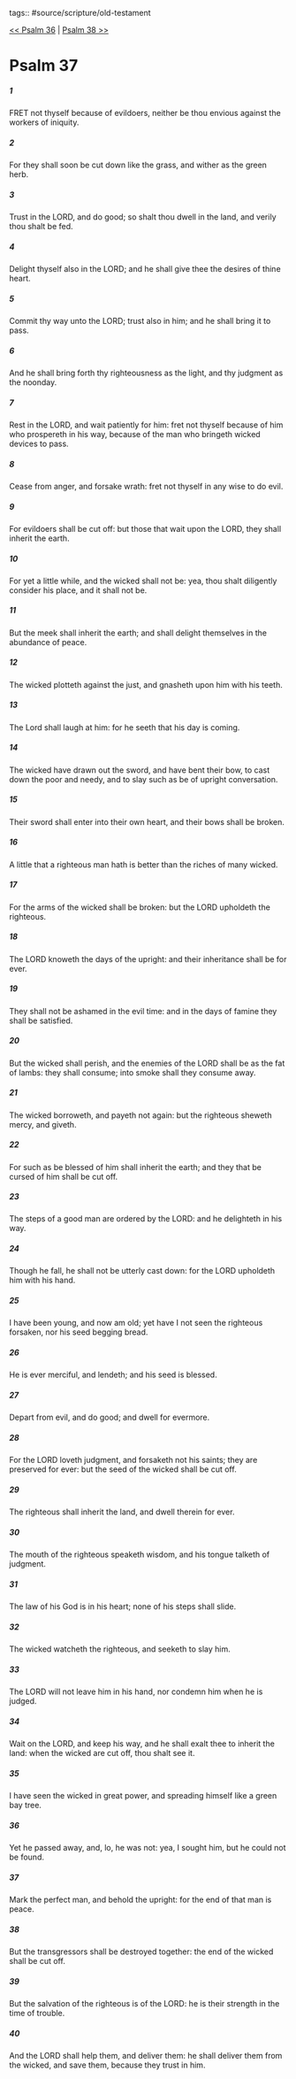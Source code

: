 tags:: #source/scripture/old-testament

[<< Psalm 36](/Old_Testament/19_Psalms/Psalm_36.md) | [Psalm 38 >>](/Old_Testament/19_Psalms/Psalm_38.md)

# Psalm 37

##### 1

FRET not thyself because of evildoers, neither be thou envious against the workers of iniquity.

##### 2

For they shall soon be cut down like the grass, and wither as the green herb.

##### 3

Trust in the LORD, and do good; so shalt thou dwell in the land, and verily thou shalt be fed.

##### 4

Delight thyself also in the LORD; and he shall give thee the desires of thine heart.

##### 5

Commit thy way unto the LORD; trust also in him; and he shall bring it to pass.

##### 6

And he shall bring forth thy righteousness as the light, and thy judgment as the noonday.

##### 7

Rest in the LORD, and wait patiently for him: fret not thyself because of him who prospereth in his way, because of the man who bringeth wicked devices to pass.

##### 8

Cease from anger, and forsake wrath: fret not thyself in any wise to do evil.

##### 9

For evildoers shall be cut off: but those that wait upon the LORD, they shall inherit the earth.

##### 10

For yet a little while, and the wicked shall not be: yea, thou shalt diligently consider his place, and it shall not be.

##### 11

But the meek shall inherit the earth; and shall delight themselves in the abundance of peace.

##### 12

The wicked plotteth against the just, and gnasheth upon him with his teeth.

##### 13

The Lord shall laugh at him: for he seeth that his day is coming.

##### 14

The wicked have drawn out the sword, and have bent their bow, to cast down the poor and needy, and to slay such as be of upright conversation.

##### 15

Their sword shall enter into their own heart, and their bows shall be broken.

##### 16

A little that a righteous man hath is better than the riches of many wicked.

##### 17

For the arms of the wicked shall be broken: but the LORD upholdeth the righteous.

##### 18

The LORD knoweth the days of the upright: and their inheritance shall be for ever.

##### 19

They shall not be ashamed in the evil time: and in the days of famine they shall be satisfied.

##### 20

But the wicked shall perish, and the enemies of the LORD shall be as the fat of lambs: they shall consume; into smoke shall they consume away.

##### 21

The wicked borroweth, and payeth not again: but the righteous sheweth mercy, and giveth.

##### 22

For such as be blessed of him shall inherit the earth; and they that be cursed of him shall be cut off.

##### 23

The steps of a good man are ordered by the LORD: and he delighteth in his way.

##### 24

Though he fall, he shall not be utterly cast down: for the LORD upholdeth him with his hand.

##### 25

I have been young, and now am old; yet have I not seen the righteous forsaken, nor his seed begging bread.

##### 26

He is ever merciful, and lendeth; and his seed is blessed.

##### 27

Depart from evil, and do good; and dwell for evermore.

##### 28

For the LORD loveth judgment, and forsaketh not his saints; they are preserved for ever: but the seed of the wicked shall be cut off.

##### 29

The righteous shall inherit the land, and dwell therein for ever.

##### 30

The mouth of the righteous speaketh wisdom, and his tongue talketh of judgment.

##### 31

The law of his God is in his heart; none of his steps shall slide.

##### 32

The wicked watcheth the righteous, and seeketh to slay him.

##### 33

The LORD will not leave him in his hand, nor condemn him when he is judged.

##### 34

Wait on the LORD, and keep his way, and he shall exalt thee to inherit the land: when the wicked are cut off, thou shalt see it.

##### 35

I have seen the wicked in great power, and spreading himself like a green bay tree.

##### 36

Yet he passed away, and, lo, he was not: yea, I sought him, but he could not be found.

##### 37

Mark the perfect man, and behold the upright: for the end of that man is peace.

##### 38

But the transgressors shall be destroyed together: the end of the wicked shall be cut off.

##### 39

But the salvation of the righteous is of the LORD: he is their strength in the time of trouble.

##### 40

And the LORD shall help them, and deliver them: he shall deliver them from the wicked, and save them, because they trust in him.
